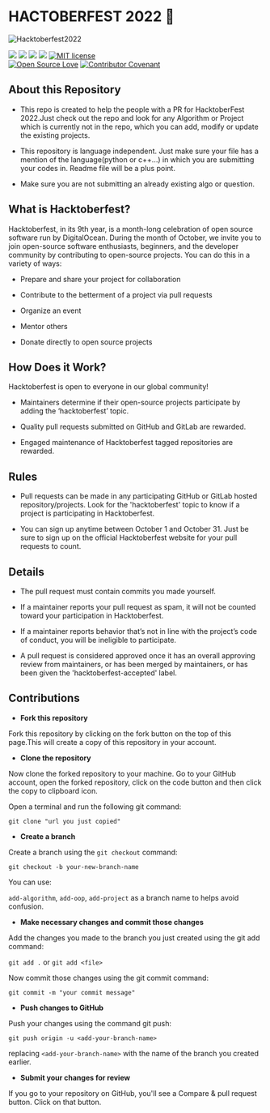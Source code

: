 # HACTOBERFEST 2022 🎯

![Hacktoberfest2022](https://images.prismic.io/www-static/1cd0d641-4e0e-4ba3-8386-3125627394fa_Email+Banners-Dark.png?auto=compress,format)


<img src="https://img.shields.io/badge/language-C++-ff69b4?style=for-the-badge"> <img src="https://img.shields.io/badge/language-C-yellow?style=for-the-badge"> <img src="https://img.shields.io/badge/language-python-blue?style=for-the-badge"> <img src="https://img.shields.io/badge/language-javascript-orange?style=for-the-badge"> <a href="https://raw.githubusercontent.com/Py-Contributors/AlgorithmsAndDataStructure/master/LICENSE"><img src="https://img.shields.io/github/license/Py-Contributors/AlgorithmsAndDataStructure?style=for-the-badge" alt="MIT license"></a> <br>
[![Open Source Love](https://badges.frapsoft.com/os/v1/open-source.svg?v=103)](https://github.com/ellerbrock/open-source-badges/) [![Contributor Covenant](https://img.shields.io/badge/Contributor%20Covenant-2.1-4baaaa.svg)](code_of_conduct.md)

## About this Repository

-  This repo is created to help the people with a PR for HacktoberFest 2022.Just check out the repo and look for any Algorithm or Project which is currently not in the repo, which you can add, modify or update the existing projects.

  

-  This repository is language independent. Just make sure your file has a mention of the language(python or c++...) in which you are submitting your codes in. Readme file will be a plus point.

  

-  Make sure you are not submitting an already existing algo or question.

## What is Hacktoberfest?

Hacktoberfest, in its 9th year, is a month-long celebration of open source software run by DigitalOcean. During the month of October, we invite you to join open-source software enthusiasts, beginners, and the developer community by contributing to open-source projects. You can do this in a variety of ways:

- Prepare and share your project for collaboration

- Contribute to the betterment of a project via pull requests

- Organize an event

- Mentor others

- Donate directly to open source projects

## How Does it Work?

Hacktoberfest is open to everyone in our global community!

- Maintainers determine if their open-source projects participate by adding the ‘hacktoberfest’ topic.

 - Quality pull requests submitted on GitHub and GitLab are rewarded.

- Engaged maintenance of Hacktoberfest tagged repositories are rewarded.

## Rules

-   Pull requests can be made in any participating GitHub or GitLab hosted repository/projects. Look for the 'hacktoberfest' topic to know if a project is participating in Hacktoberfest.

-  You can sign up anytime between October 1 and October 31. Just be sure to sign up on the official Hacktoberfest website for your pull requests to count.

## Details

-  The pull request must contain commits you made yourself.

-   If a maintainer reports your pull request as spam, it will not be counted toward your participation in Hacktoberfest.

-   If a maintainer reports behavior that’s not in line with the project’s code of conduct, you will be ineligible to participate.

-   A pull request is considered approved once it has an overall approving review from maintainers, or has been merged by maintainers, or has been given the 'hacktoberfest-accepted' label.

  

## Contributions

-  **Fork this repository**

Fork this repository by clicking on the fork button on the top of this page.This will create a copy of this repository in your account.

-  **Clone the repository**

Now clone the forked repository to your machine. Go to your GitHub account, open the forked repository, click on the code button and then click the copy to clipboard icon.

Open a terminal and run the following git command:

```git clone "url you just copied"```

- **Create a branch**

Create a branch using the ```git checkout``` command:

```git checkout -b your-new-branch-name```

  

   You can use:

```add-algorithm```, ```add-oop```, ```add-project``` as a branch name to helps avoid confusion.

  

-  **Make necessary changes and commit those changes**

Add the changes you made to the branch you just created using the git add command:

```git add .``` or ```git add <file>```

Now commit those changes using the git commit command:

```git commit -m "your commit message"```

  

-  **Push changes to GitHub**

  

Push your changes using the command git push:

```git push origin -u <add-your-branch-name>```

replacing ```<add-your-branch-name>``` with the name of the branch you created earlier.

  

-  **Submit your changes for review**

If you go to your repository on GitHub, you'll see a Compare & pull request button. Click on that button.

